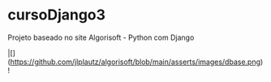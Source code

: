 # cursoDjango3
Projeto baseado no site Algorisoft - Python com Django

|[] (https://github.com/jlplautz/algorisoft/blob/main/asserts/images/dbase.png)
!
